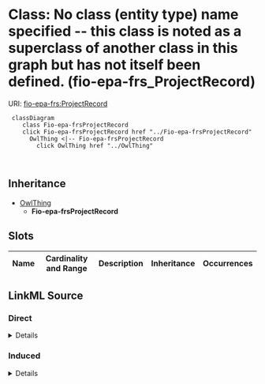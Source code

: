 

# Class: No class (entity type) name specified -- this class is noted as a superclass of another class in this graph but has not itself been defined. (fio-epa-frs_ProjectRecord)





URI: [fio-epa-frs:ProjectRecord](http://w3id.org/fio/v1/epa-frs#ProjectRecord)






```mermaid
 classDiagram
    class Fio-epa-frsProjectRecord
    click Fio-epa-frsProjectRecord href "../Fio-epa-frsProjectRecord"
      OwlThing <|-- Fio-epa-frsProjectRecord
        click OwlThing href "../OwlThing"
      
      
```





## Inheritance
* [OwlThing](../classes/OwlThing.md)
    * **Fio-epa-frsProjectRecord**



## Slots

| Name | Cardinality and Range | Description | Inheritance | Occurrences |
| ---  | --- | --- | --- | --- |














## LinkML Source

<!-- TODO: investigate https://stackoverflow.com/questions/37606292/how-to-create-tabbed-code-blocks-in-mkdocs-or-sphinx -->

### Direct

<details>

```yaml
name: fio-epa-frs_ProjectRecord
title: No class (entity type) name specified -- this class is noted as a superclass
  of another class in this graph but has not itself been defined.
from_schema: okns:fiokg
exact_mappings:
- http://w3id.org/fio/v1/epa-frs#ProjectRecord
rank: 1000
is_a: owl_Thing
class_uri: fio-epa-frs:ProjectRecord

```
</details>

### Induced

<details>

```yaml
name: fio-epa-frs_ProjectRecord
title: No class (entity type) name specified -- this class is noted as a superclass
  of another class in this graph but has not itself been defined.
from_schema: okns:fiokg
exact_mappings:
- http://w3id.org/fio/v1/epa-frs#ProjectRecord
rank: 1000
is_a: owl_Thing
class_uri: fio-epa-frs:ProjectRecord

```
</details>